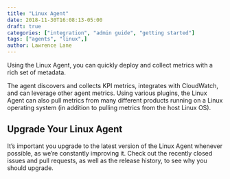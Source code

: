 ```yaml
---
title: "Linux Agent"
date: 2018-11-30T16:08:13-05:00
draft: true
categories: ["integration", "admin guide", "getting started"]
tags: ["agents", "linux",]
author: Lawrence Lane
---
```

Using the Linux Agent, you can quickly deploy and collect metrics with a rich set of metadata.

The agent discovers and collects KPI metrics, integrates with CloudWatch, and can leverage other agent metrics. Using various plugins, the Linux Agent can also pull metrics from many different products running on a Linux operating system (in addition to pulling metrics from the host Linux OS).

## Upgrade Your Linux Agent
It’s important you upgrade to the latest version of the Linux Agent whenever possible, as we’re constantly improving it. Check out the recently closed issues and pull requests, as well as the release history, to see why you should upgrade.
